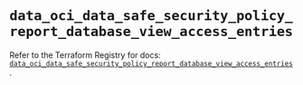 # `data_oci_data_safe_security_policy_report_database_view_access_entries`

Refer to the Terraform Registry for docs: [`data_oci_data_safe_security_policy_report_database_view_access_entries`](https://registry.terraform.io/providers/hashicorp/oci/7.19.0/docs/data-sources/data_safe_security_policy_report_database_view_access_entries).
